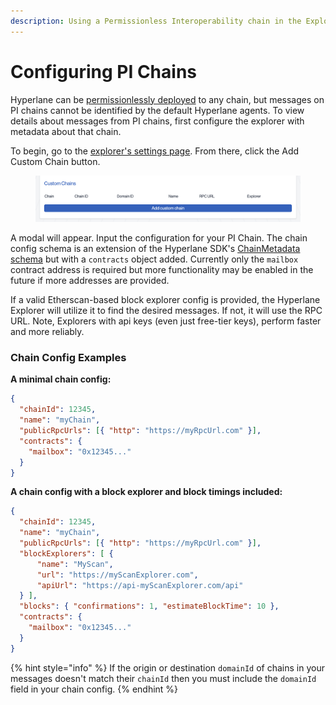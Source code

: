 ```yaml
---
description: Using a Permissionless Interoperability chain in the Explorer
---
```


# Configuring PI Chains

Hyperlane can be [permissionlessly deployed](../../deploy/permissionless-interoperability.md) to any chain, but messages on PI chains cannot be identified by the default Hyperlane agents. To view details about messages from PI chains, first configure the explorer with metadata about that chain.

To begin, go to the [explorer's settings page](https://explorer.hyperlane.xyz/settings). From there, click the Add Custom Chain button.

<figure><img src="../../.gitbook/assets/Screenshot 2023-03-14 at 4.08.22 PM.png" alt=""><figcaption></figcaption></figure>

A modal will appear. Input the configuration for your PI Chain. The chain config schema is an extension of the Hyperlane SDK's [ChainMetadata schema](https://github.com/hyperlane-xyz/hyperlane-monorepo/blob/main/typescript/sdk/src/consts/chainMetadata.ts#L21) but with a `contracts` object added. Currently only the `mailbox` contract address is required but more functionality may be enabled in the future if more addresses are provided.&#x20;

If a valid Etherscan-based block explorer config is provided, the Hyperlane Explorer will utilize it to find the desired messages. If not, it will use the RPC URL. Note, Explorers with api keys (even just free-tier keys), perform faster and more reliably.

### Chain Config Examples

**A minimal chain config:**

```json
{
  "chainId": 12345,
  "name": "myChain",
  "publicRpcUrls": [{ "http": "https://myRpcUrl.com" }],
  "contracts": {
    "mailbox": "0x12345..."
  }
}
```

**A chain config with a block explorer and block timings included:**

```json
{
  "chainId": 12345,
  "name": "myChain",
  "publicRpcUrls": [{ "http": "https://myRpcUrl.com" }],
  "blockExplorers": [ {
      "name": "MyScan",
      "url": "https://myScanExplorer.com",
      "apiUrl": "https://api-myScanExplorer.com/api"
  } ],
  "blocks": { "confirmations": 1, "estimateBlockTime": 10 },
  "contracts": {
    "mailbox": "0x12345..."
  }
}
```

{% hint style="info" %}
If the origin or destination `domainId` of chains in your messages doesn't match their `chainId` then you must include the `domainId` field in your chain config.
{% endhint %}

